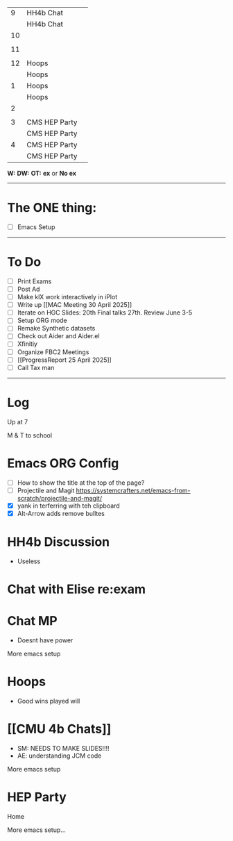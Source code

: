 
|     |               |     |
| --- | ------------- | --- |
| 9   | HH4b Chat     |     |
|     | HH4b Chat     |     |
| 10  |               |     |
|     |               |     |
| 11  |               |     |
|     |               |     |
| 12  | Hoops         |     |
|     | Hoops         |     |
| 1   | Hoops         |     |
|     | Hoops         |     |
| 2   |               |     |
|     |               |     |
| 3   | CMS HEP Party |     |
|     | CMS HEP Party |     |
| 4   | CMS HEP Party |     |
|     | CMS HEP Party |     |

**W:**
**DW:**
**OT:**
**ex** or **No ex**

---
# The ONE thing: 
- [ ] Emacs Setup

---
# To Do

- [ ] Print Exams
- [ ]  Post Ad
- [ ] Make klX work interactively in iPlot
- [ ] Write up [[MAC Meeting 30 April 2025]]
- [ ] Iterate on HGC Slides:  20th Final talks 27th. Review June 3-5
- [ ] Setup ORG mode
- [ ] Remake Synthetic datasets
- [ ] Check out Aider and Aider.el
- [ ] Xfinitiy 
- [ ] Organize FBC2 Meetings
- [ ] [[ProgressReport 25 April 2025]]
- [ ] Call Tax man

---

# Log

Up at 7 

M & T to school

# Emacs ORG Config
- [ ] How to show the title at the top of the page?
- [ ] Projectile and Magit https://systemcrafters.net/emacs-from-scratch/projectile-and-magit/
- [x] yank in terferring with teh clipboard
- [x] Alt-Arrow adds remove bulltes

# HH4b Discussion
- Useless

# Chat with Elise re:exam


# Chat MP
- Doesnt have power


More emacs setup

# Hoops 
- Good wins played will

# [[CMU 4b Chats]]
- SM: NEEDS TO MAKE SLIDES!!!!
- AE: understanding JCM code

More emacs setup


# HEP Party


Home 

More emacs setup...